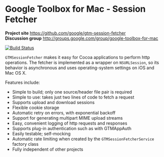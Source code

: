 # Google Toolbox for Mac - Session Fetcher #

**Project site** <https://github.com/google/gtm-session-fetcher><br>
**Discussion group** <http://groups.google.com/group/google-toolbox-for-mac>

[![Build Status](https://travis-ci.org/google/gtm-session-fetcher.svg?branch=main)](https://travis-ci.org/google/gtm-session-fetcher)

`GTMSessionFetcher` makes it easy for Cocoa applications to perform http
operations. The fetcher is implemented as a wrapper on `NSURLSession`, so its
behavior is asynchronous and uses operating-system settings on iOS and Mac OS X.

Features include:
- Simple to build; only one source/header file pair is required
- Simple to use: takes just two lines of code to fetch a request
- Supports upload and download sessions
- Flexible cookie storage
- Automatic retry on errors, with exponential backoff
- Support for generating multipart MIME upload streams
- Easy, convenient logging of http requests and responses
- Supports plug-in authentication such as with GTMAppAuth
- Easily testable; self-mocking
- Automatic rate limiting when created by the `GTMSessionFetcherService` factory class
- Fully independent of other projects

